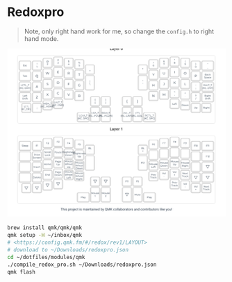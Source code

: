 # Redoxpro

> Note, only right hand work for me, so change the `config.h` to right hand
> mode.

![Redoxpro keyboard layout](./files/redoxpro/redoxpro.png)

```bash
brew install qmk/qmk/qmk
qmk setup -H ~/inbox/qmk
# <https://config.qmk.fm/#/redox/rev1/LAYOUT>
# download to ~/Downloads/redoxpro.json
cd ~/dotfiles/modules/qmk
./compile_redox_pro.sh ~/Downloads/redoxpro.json
qmk flash
```
